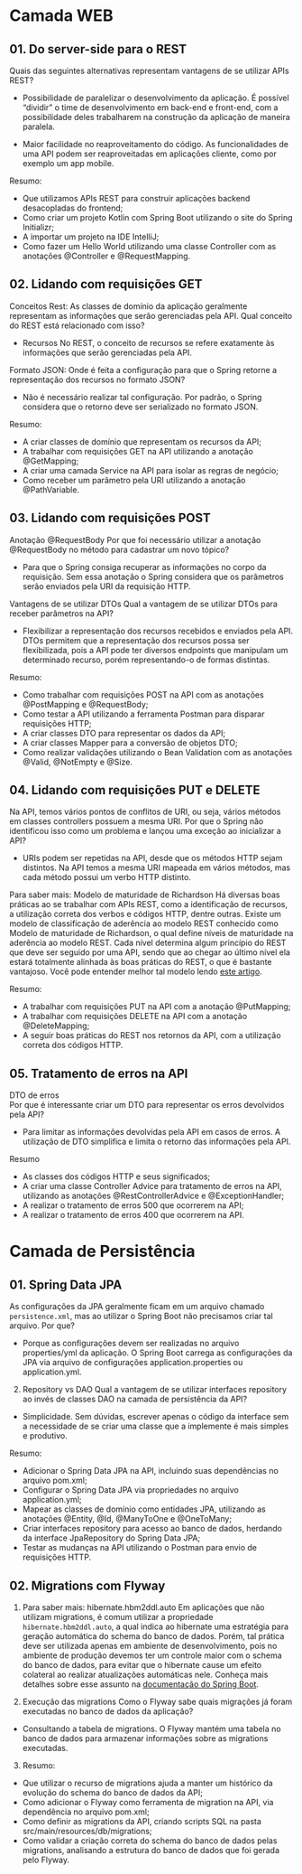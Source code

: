 # Camada WEB

## 01. Do server-side para o REST

Quais das seguintes alternativas representam vantagens de se utilizar APIs REST?
 - Possibilidade de paralelizar o desenvolvimento da aplicação. 
   É possível “dividir” o time de desenvolvimento em back-end e front-end, com a possibilidade deles trabalharem na construção da aplicação de maneira paralela.
   
- Maior facilidade no reaproveitamento do código.
  As funcionalidades de uma API podem ser reaproveitadas em aplicações cliente, como por exemplo um app mobile.

Resumo:
- Que utilizamos APIs REST para construir aplicações backend desacopladas do frontend;
- Como criar um projeto Kotlin com Spring Boot utilizando o site do Spring Initializr;
- A importar um projeto na IDE IntelliJ;
- Como fazer um Hello World utilizando uma classe Controller com as anotações @Controller e @RequestMapping.

## 02. Lidando com requisições GET

Conceitos Rest:
As classes de domínio da aplicação geralmente representam as informações que serão gerenciadas pela API. 
Qual conceito do REST está relacionado com isso?
- Recursos
  No REST, o conceito de recursos se refere exatamente às informações que serão gerenciadas pela API.

Formato JSON:
Onde é feita a configuração para que o Spring retorne a representação dos recursos no formato JSON?
- Não é necessário realizar tal configuração.
  Por padrão, o Spring considera que o retorno deve ser serializado no formato JSON.
  
Resumo:
- A criar classes de domínio que representam os recursos da API;
- A trabalhar com requisições GET na API utilizando a anotação @GetMapping;
- A criar uma camada Service na API para isolar as regras de negócio;
- Como receber um parâmetro pela URI utilizando a anotação @PathVariable.


## 03. Lidando com requisições POST

Anotação @RequestBody
Por que foi necessário utilizar a anotação @RequestBody no método para cadastrar um novo tópico?
- Para que o Spring consiga recuperar as informações no corpo da requisição.
  Sem essa anotação o Spring considera que os parâmetros serão enviados pela URI da requisição HTTP.

Vantagens de se utilizar DTOs
Qual a vantagem de se utilizar DTOs para receber parâmetros na API?
- Flexibilizar a representação dos recursos recebidos e enviados pela API.
  DTOs permitem que a representação dos recursos possa ser flexibilizada, pois a API pode ter diversos endpoints que manipulam um determinado recurso, porém representando-o de formas distintas.

Resumo:
- Como trabalhar com requisições POST na API com as anotações @PostMapping e @RequestBody;
- Como testar a API utilizando a ferramenta Postman para disparar requisições HTTP;
- A criar classes DTO para representar os dados da API;
- A criar classes Mapper para a conversão de objetos DTO;
- Como realizar validações utilizando o Bean Validation com as anotações @Valid, @NotEmpty e @Size.

## 04. Lidando com requisições PUT e DELETE
Na API, temos vários pontos de conflitos de URI, ou seja, vários métodos em classes controllers possuem a mesma URI. 
Por que o Spring não identificou isso como um problema e lançou uma exceção ao inicializar a API?
- URIs podem ser repetidas na API, desde que os métodos HTTP sejam distintos.
  Na API temos a mesma URI mapeada em vários métodos, mas cada método possui um verbo HTTP distinto.

Para saber mais: Modelo de maturidade de Richardson
Há diversas boas práticas ao se trabalhar com APIs REST, como a identificação de recursos, a utilização correta dos verbos e códigos HTTP, dentre outras.
Existe um modelo de classificação de aderência ao modelo REST conhecido como Modelo de maturidade de Richardson, o qual define níveis de maturidade na aderência ao modelo REST.
Cada nível determina algum princípio do REST que deve ser seguido por uma API, sendo que ao chegar ao último nível ela estará totalmente alinhada às boas práticas do REST, o que é bastante vantajoso.
Você pode entender melhor tal modelo lendo [este artigo](https://martinfowler.com/articles/richardsonMaturityModel.html).

Resumo:
- A trabalhar com requisições PUT na API com a anotação @PutMapping;
- A trabalhar com requisições DELETE na API com a anotação @DeleteMapping;
- A seguir boas práticas do REST nos retornos da API, com a utilização correta dos códigos HTTP.


## 05. Tratamento de erros na API

DTO de erros  
Por que é interessante criar um DTO para representar os erros devolvidos pela API?
- Para limitar as informações devolvidas pela API em casos de erros.
A utilização de DTO simplifica e limita o retorno das informações pela API.

Resumo

- As classes dos códigos HTTP e seus significados;
- A criar uma classe Controller Advice para tratamento de erros na API, utilizando as anotações @RestControllerAdvice e @ExceptionHandler;
- A realizar o tratamento de erros 500 que ocorrerem na API;
- A realizar o tratamento de erros 400 que ocorrerem na API.


# Camada de Persistência

## 01. Spring Data JPA   
As configurações da JPA geralmente ficam em um arquivo chamado ```persistence.xml```, mas ao utilizar o Spring Boot não precisamos criar tal arquivo. Por que?
- Porque as configurações devem ser realizadas no arquivo properties/yml da aplicação.
  O Spring Boot carrega as configurações da JPA via arquivo de configurações application.properties ou application.yml.

02. Repository vs DAO
Qual a vantagem de se utilizar interfaces repository ao invés de classes DAO na camada de persistência da API?
- Simplicidade.
  Sem dúvidas, escrever apenas o código da interface sem a necessidade de se criar uma classe que a implemente é mais simples e produtivo.
  

Resumo:
- Adicionar o Spring Data JPA na API, incluindo suas dependências no arquivo pom.xml;
- Configurar o Spring Data JPA via propriedades no arquivo application.yml;
- Mapear as classes de domínio como entidades JPA, utilizando as anotações @Entity, @Id, @ManyToOne e @OneToMany;
- Criar interfaces repository para acesso ao banco de dados, herdando da interface JpaRepository do Spring Data JPA;
- Testar as mudanças na API utilizando o Postman para envio de requisições HTTP.

## 02. Migrations com Flyway

01. Para saber mais: hibernate.hbm2ddl.auto
Em aplicações que não utilizam migrations, é comum utilizar a propriedade ```hibernate.hbm2ddl.auto```, a qual indica ao hibernate uma estratégia para geração automática do schema do banco de dados.
Porém, tal prática deve ser utilizada apenas em ambiente de desenvolvimento, pois no ambiente de produção devemos ter um controle maior com o schema do banco de dados, para evitar que o hibernate cause um efeito colateral ao realizar atualizações automáticas nele.
Conheça mais detalhes sobre esse assunto na [documentação do Spring Boot](https://docs.spring.io/spring-boot/docs/current/reference/html/howto.html#howto.data-initialization).

02. Execução das migrations
Como o Flyway sabe quais migrações já foram executadas no banco de dados da aplicação? 
- Consultando a tabela de migrations.
  O Flyway mantém uma tabela no banco de dados para armazenar informações sobre as migrations executadas.

03. Resumo:
- Que utilizar o recurso de migrations ajuda a manter um histórico da evolução do schema do banco de dados da API;
- Como adicionar o Flyway como ferramenta de migration na API, via dependência no arquivo pom.xml;
- Como definir as migrations da API, criando scripts SQL na pasta src/main/resources/db/migrations;
- Como validar a criação correta do schema do banco de dados pelas migrations, analisando a estrutura do banco de dados que foi gerada pelo Flyway.


